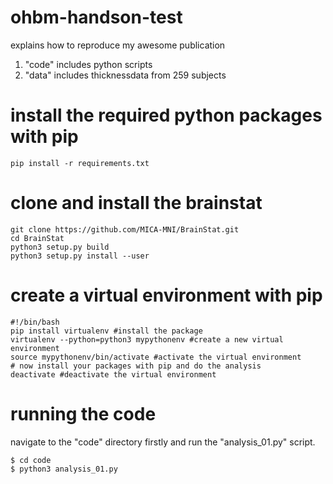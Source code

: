 # ohbm-handson-test
explains how to reproduce my awesome publication

1. "code" includes python scripts
2. "data" includes thicknessdata from 259 subjects

# install the required python packages with pip

```
pip install -r requirements.txt
```

# clone and install the brainstat

```
git clone https://github.com/MICA-MNI/BrainStat.git
cd BrainStat
python3 setup.py build
python3 setup.py install --user
```

# create a virtual environment with pip

```
#!/bin/bash
pip install virtualenv #install the package
virtualenv --python=python3 mypythonenv #create a new virtual environment
source mypythonenv/bin/activate #activate the virtual environment
# now install your packages with pip and do the analysis
deactivate #deactivate the virtual environment
```

# running the code
navigate to the "code" directory firstly and run the "analysis_01.py" script. 

```
$ cd code
$ python3 analysis_01.py
```

